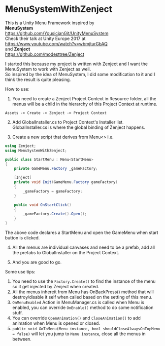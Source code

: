 # MenuSystemWithZenject

This is a Unity Menu Framework inspired by \
**MenuSystem** \
https://github.com/YousicianGit/UnityMenuSystem \
Check their talk at Unity Europe 2017 at \
https://www.youtube.com/watch?v=wbmjturGbAQ \
and **Zenject** \
https://github.com/modesttree/Zenject

I started this because my project is written with Zenject and I want the MenuSystem to work with Zenject as well. \
So inspired by the idea of MenuSystem, I did some modification to it and I think the result is quite pleasing.

How to use:
1. You need to create a Zenject Project Context in Resource folder, all the menus will be a child in the hierarchy of this Project Context at runtime. 
```
Assets -> Create -> Zenject -> Project Context
```
2. Add GlobalInstaller.cs to Project Context's Installer list. \
GlobalInstaller.cs is where the global binding of Zenject happens.

3. Create a new script that derives from Menu<> i.e.
```C#
using Zenject;
using MenuSystemWithZenject;

public class StartMenu : Menu<StartMenu>
{
    private GameMenu.Factory _gameFactory;

    [Inject]
    private void Init(GameMenu.Factory gameFactory)
    {
        _gameFactory = gameFactory;
    }

    public void OnStartClick()
    {
        _gameFactory.Create().Open();
    }
}
```
The above code declares a StartMenu and open the GameMenu when start button is clicked.

4. All the menus are individual canvases and need to be a prefab, add all the prefabs to GlobalInstaller on the Project Context.

5. And you are good to go.

Some use tips:
1. You need to use the ```Factory.Create()``` to find the instance of the menu so it get injected by Zenject when created.
2. All the menus inhereit from Menu has OnBackPress() method that will destroy/disable it self when called based on the setting of this menu.
3. ```OnMenuEnabled``` Action in MenuManager.cs is called when Menu is enabled, you can override ```OnEnable()``` method to do some notification stuff.
4. You can override ```OpenAnimation()``` and ```CloseAnimation()``` to add animation when Menu is opened or closed.
5. ```public void GoToMenu(Menu instance, bool shouldCloseAlwaysOnTopMenu = false)``` will let you jump to ```Menu instance```, close all the menus in between.
